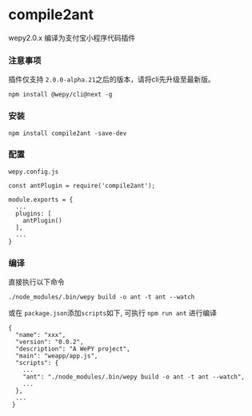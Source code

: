 # compile2ant
wepy2.0.x 编译为支付宝小程序代码插件

### 注意事项
插件仅支持 `2.0.0-alpha.21`之后的版本，请将cli先升级至最新版。

`npm install @wepy/cli@next -g`

### 安装

```console
npm install compile2ant -save-dev
```
### 配置

```console
wepy.config.js
```
```console
const antPlugin = require('compile2ant');

module.exports = {
  ...
  plugins: [
    antPlugin()
  ],
  ...
}

```

### 编译

直接执行以下命令
```console
./node_modules/.bin/wepy build -o ant -t ant --watch
```
或在 `package.json`添加`scripts`如下, 可执行 `npm run ant` 进行编译
```
{
  "name": "xxx",
  "version": "0.0.2",
  "description": "A WePY project",
  "main": "weapp/app.js",
  "scripts": {
    ...
    "ant": "./node_modules/.bin/wepy build -o ant -t ant --watch",
    ...
  },
  ...
 }
```
